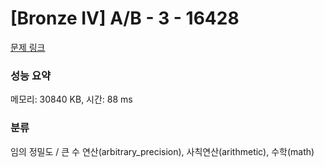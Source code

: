 # [Bronze IV] A/B - 3 - 16428 

[문제 링크](https://www.acmicpc.net/problem/16428) 

### 성능 요약

메모리: 30840 KB, 시간: 88 ms

### 분류

임의 정밀도 / 큰 수 연산(arbitrary_precision), 사칙연산(arithmetic), 수학(math)

